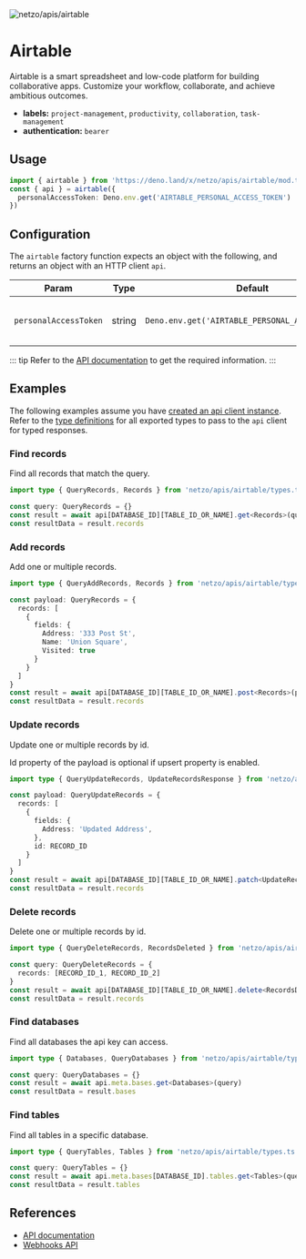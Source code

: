 <img src="https://raw.githubusercontent.com/netzo/netzo/main/assets/apis/airtable.svg" alt="netzo/apis/airtable" class="mb-5 w-75px">

# Airtable

Airtable is a smart spreadsheet and low-code platform for building collaborative apps. Customize your workflow, collaborate, and achieve ambitious outcomes.

- **labels:** `project-management`, `productivity`, `collaboration`, `task-management`
- **authentication:** `bearer`

## Usage

```ts
import { airtable } from 'https://deno.land/x/netzo/apis/airtable/mod.ts'
const { api } = airtable({
  personalAccessToken: Deno.env.get('AIRTABLE_PERSONAL_ACCESS_TOKEN')
})
```

## Configuration

The `airtable` factory function expects an object with the following, and returns an object with an HTTP client `api`.

| Param                 | Type   | Default                                          | Description                                |
|-----------------------|--------|--------------------------------------------------|--------------------------------------------|
| `personalAccessToken` | string | `Deno.env.get('AIRTABLE_PERSONAL_ACCESS_TOKEN')` | the access token to use for authentication |


::: tip Refer to the [API documentation](https://airtable.com/developers/web/api/introduction) to get the required information.
:::

## Examples

The following examples assume you have [created an api client instance](#usage). Refer to the [type definitions](https://deno.land/x/netzo/apis/airtable/types.ts) for all exported types to pass to the `api` client for typed responses.

### Find records

Find all records that match the query.

```ts
import type { QueryRecords, Records } from 'netzo/apis/airtable/types.ts'

const query: QueryRecords = {}
const result = await api[DATABASE_ID][TABLE_ID_OR_NAME].get<Records>(query)
const resultData = result.records
```

### Add records

Add one or multiple records.

```ts
import type { QueryAddRecords, Records } from 'netzo/apis/airtable/types.ts'

const payload: QueryRecords = {
  records: [
    {
      fields: {
        Address: '333 Post St',
        Name: 'Union Square',
        Visited: true
      }
    }
  ]
}
const result = await api[DATABASE_ID][TABLE_ID_OR_NAME].post<Records>(payload)
const resultData = result.records
```

### Update records

Update one or multiple records by id.

Id property of the payload is optional if upsert property is enabled.

```ts
import type { QueryUpdateRecords, UpdateRecordsResponse } from 'netzo/apis/airtable/types.ts'

const payload: QueryUpdateRecords = {
  records: [
    {
      fields: {
        Address: 'Updated Address',
      },
      id: RECORD_ID
    }
  ]
}
const result = await api[DATABASE_ID][TABLE_ID_OR_NAME].patch<UpdateRecordsResponse>(payload)
const resultData = result.records
```

### Delete records

Delete one or multiple records by id.

```ts
import type { QueryDeleteRecords, RecordsDeleted } from 'netzo/apis/airtable/types.ts'

const query: QueryDeleteRecords = {
  records: [RECORD_ID_1, RECORD_ID_2]
}
const result = await api[DATABASE_ID][TABLE_ID_OR_NAME].delete<RecordsDeleted>(query)
const resultData = result.records
```

### Find databases

Find all databases the api key can access.

```ts
import type { Databases, QueryDatabases } from 'netzo/apis/airtable/types.ts'

const query: QueryDatabases = {}
const result = await api.meta.bases.get<Databases>(query)
const resultData = result.bases
```

### Find tables

Find all tables in a specific database.

```ts
import type { QueryTables, Tables } from 'netzo/apis/airtable/types.ts'

const query: QueryTables = {}
const result = await api.meta.bases[DATABASE_ID].tables.get<Tables>(query)
const resultData = result.tables
```

## References

- [API documentation](https://airtable.com/developers/web/api/introduction)
- [Webhooks API](https://airtable.com/developers/web/guides/webhooks-api)
